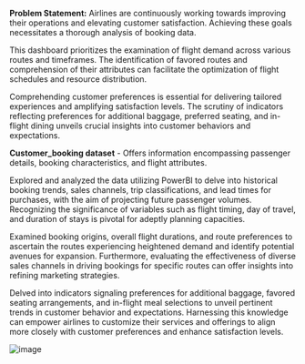 **Problem Statement:** 
Airlines are continuously working towards improving their operations and elevating customer satisfaction. Achieving these goals necessitates a thorough analysis of booking data.

This dashboard prioritizes the examination of flight demand across various routes and timeframes. The identification of favored routes and comprehension of their attributes can facilitate the optimization of flight schedules and resource distribution.

Comprehending customer preferences is essential for delivering tailored experiences and amplifying satisfaction levels. The scrutiny of indicators reflecting preferences for additional baggage, preferred seating, and in-flight dining unveils crucial insights into customer behaviors and expectations.

**Customer_booking dataset** - Offers information encompassing passenger details, booking characteristics, and flight attributes. 

Explored and analyzed the data utilizing PowerBI to delve into historical booking trends, sales channels, trip classifications, and lead times for purchases, with the aim of projecting future passenger volumes. Recognizing the significance of variables such as flight timing, day of travel, and duration of stays is pivotal for adeptly planning capacities.

Examined booking origins, overall flight durations, and route preferences to ascertain the routes experiencing heightened demand and identify potential avenues for expansion. Furthermore, evaluating the effectiveness of diverse sales channels in driving bookings for specific routes can offer insights into refining marketing strategies.

Delved into indicators signaling preferences for additional baggage, favored seating arrangements, and in-flight meal selections to unveil pertinent trends in customer behavior and expectations. Harnessing this knowledge can empower airlines to customize their services and offerings to align more closely with customer preferences and enhance satisfaction levels.

![image](https://github.com/ManasiHaldankar/Airlines-booking-analysis-using-Power-BI/assets/90810075/2017f7e4-2a72-45b0-aa05-dcc8c35ae0d0)

